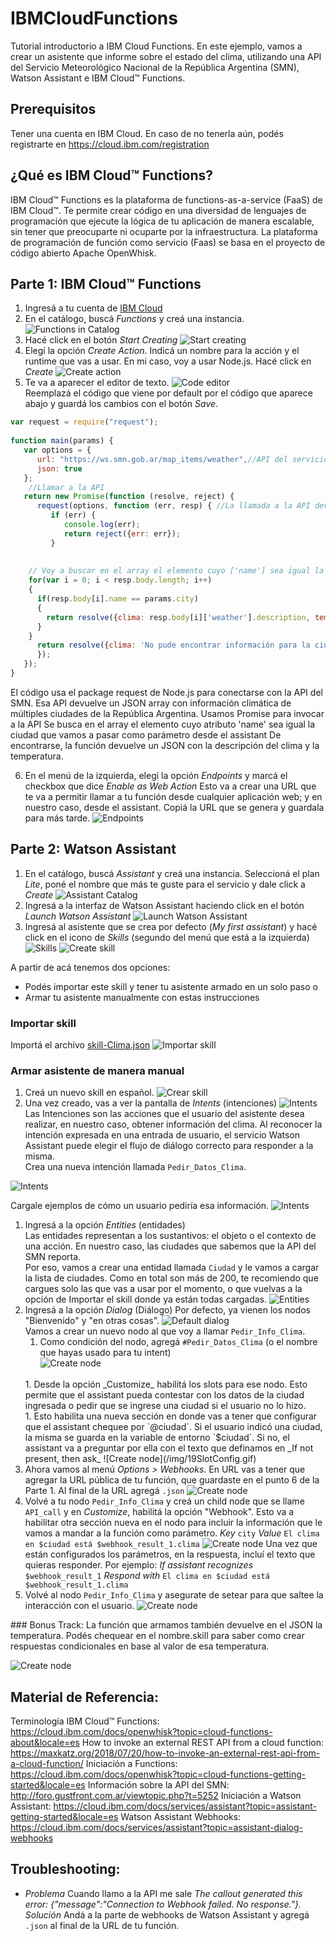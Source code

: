 # IBMCloudFunctions
Tutorial introductorio a IBM Cloud Functions. En este ejemplo, vamos a crear un asistente que informe sobre el estado del clima, utilizando una API del Servicio Meteorológico Nacional de la República Argentina (SMN), Watson Assistant e IBM Cloud™ Functions.


## Prerequisitos
Tener una cuenta en IBM Cloud. En caso de no tenerla aún, podés registrarte en https://cloud.ibm.com/registration

## ¿Qué es IBM Cloud™ Functions?
IBM Cloud™ Functions es la plataforma de functions-as-a-service (FaaS) de IBM Cloud™. Te permite crear código en una diversidad de lenguajes de programación que ejecute la lógica de tu aplicación de manera escalable, sin tener que preocuparte ni ocuparte por la infraestructura. La plataforma de programación de función como servicio (Faas) se basa en el proyecto de código abierto Apache OpenWhisk.

## Parte 1: IBM Cloud™ Functions
1. Ingresá a tu cuenta de [IBM Cloud](https://cloud.ibm.com/login)
1. En el catálogo, buscá _Functions_ y creá una instancia.
![Functions in Catalog](/img/1FunctionsCatalog.png)
1. Hacé click en el botón _Start Creating_
![Start creating](/img/2FunctionsPage.png)
1. Elegí la opción _Create Action_. Indicá un nombre para la acción y el runtime que vas a usar. En mi caso, voy a usar Node.js. Hacé click en _Create_
![Create action](/img/3CreateAction.gif)
1. Te va a aparecer el editor de texto.
![Code editor](/img/4ActionDefault.png) <br> Reemplazá el código que viene por default por el código que aparece abajo y guardá los cambios con el botón _Save_. <br> 
```node.js
var request = require("request");
 
function main(params) {
   var options = {
      url: "https://ws.smn.gob.ar/map_items/weather",//API del servicio meteorológico nacional
      json: true
   };
    //Llamar a la API 
   return new Promise(function (resolve, reject) {
      request(options, function (err, resp) { //La llamada a la API devuelve un JSON que contiene información de todas las ciudades. 
         if (err) {
            console.log(err);
            return reject({err: err});
         }
    
    
    // Voy a buscar en el array el elemento cuyo ['name'] sea igual la ciudad que venga como parametro (que también es un JSON) del assistant
    for(var i = 0; i < resp.body.length; i++)
    {
      if(resp.body[i].name == params.city)
      {
        return resolve({clima: resp.body[i]['weather'].description, temperatura: resp.body[i]['weather'].temp});
      }
    }
      return resolve({clima: 'No pude encontrar información para la ciudad en cuestión'});
      });
   });
}
``` 
  El código usa el package request de Node.js para conectarse con la API del SMN. Esa API devuelve un JSON array con información climática de múltiples ciudades de la República Argentina.
  Usamos Promise para invocar a la API
  Se busca en el array el elemento cuyo atributo 'name' sea igual la ciudad que vamos a pasar como parámetro desde el assistant
  De encontrarse, la función devuelve un JSON con la descripción del clima y la temperatura.

6. En el menú de la izquierda, elegí la opción _Endpoints_ y marcá el checkbox que dice _Enable as Web Action_ Esto va a crear una URL que te va a permitir llamar a tu función desde cualquier aplicación web; y en nuestro caso, desde el assistant.
Copiá la URL que se genera y guardala para más tarde.
![Endpoints](/img/5Endpoints.gif)

## Parte 2: Watson Assistant
1. En el catálogo, buscá _Assistant_ y creá una instancia. Seleccioná el plan _Lite_, poné el nombre que más te guste para el servicio y dale click a _Create_
![Assistant Catalog](/img/6Assistant.png)
1. Ingresá a la interfaz de Watson Assistant haciendo click en el botón _Launch Watson Assistant_
![Launch Watson Assistant](/img/7AssistantPage.png)
1. Ingresá al asistente que se crea por defecto (_My first assistant_)  y hacé click en el icono de _Skills_  (segundo del menú que está a la izquierda)
![Skills](/img/9MyFirstAssistant.png)
![Create skill](/img/10Skills.png)

A partir de acá tenemos dos opciones:
* Podés importar este skill y tener tu asistente armado en un solo paso 
o 
* Armar tu asistente manualmente con estas instrucciones

### Importar skill
Importá el archivo [skill-Clima.json](/skill-Clima.json)
![Importar skill](/img/11ImportSkill.gif)

### Armar asistente de manera manual
1. Creá un nuevo skill en español.
![Crear skill](/img/12CreateSkill.gif)
1. Una vez creado, vas a ver la pantalla de _Intents_ (intenciones) 
![Intents](/img/13Intents.png)
<br>Las Intenciones son las acciones que el usuario del asistente desea realizar, en nuestro caso, obtener información del clima. Al reconocer la intención expresada en una entrada de usuario, el servicio Watson Assistant puede elegir el flujo de diálogo correcto para responder a la misma.<br>Crea una nueva intención llamada `Pedir_Datos_Clima`.

![Intents](/img/14IntentName.png)

Cargale ejemplos de cómo un usuario pediría esa información.
![Intents](/img/15IntentExamples.gif)
1. Ingresá a la opción _Entities_ (entidades) <br> Las entidades representan a los sustantivos: el objeto o el contexto de una acción. En nuestro caso, las ciudades que sabemos que la API del SMN reporta. <br> Por eso, vamos a crear una entidad llamada `Ciudad` y le vamos a cargar la lista de ciudades. Como en total son más de 200, te recomiendo que cargues solo las que vas a usar por el momento, o que vuelvas a la opción de Importar el skill donde ya están todas cargadas.
![Entities](/img/16Entities.png)
1. Ingresá a la opción _Dialog_ (Diálogo) Por defecto, ya vienen los nodos "Bienvenido" y "en otras cosas".
![Default dialog](/img/17DialogStart.png)
<br>Vamos a crear un nuevo nodo al que voy a llamar `Pedir_Info_Clima`. 
    1. Como condición del nodo, agregá `#Pedir_Datos_Clima` (o el nombre que hayas usado para tu intent)<br>
    ![Create node](/img/18CreateNode.gif) 
    <br>
    1. Desde la opción _Customize_ habilitá los slots para ese nodo. Esto permite que el assistant pueda contestar con los datos de la ciudad ingresada o pedir que se ingrese una ciudad si el usuario no lo hizo.<br>
    1. Esto habilita una nueva sección en donde vas a tener que configurar que el assistant chequee por `@ciudad`. Si el usuario indicó una ciudad, la misma se guarda en la variable de entorno `$ciudad`. Si no, el assistant va a preguntar por ella con el texto que definamos en _If not present, then ask_
    ![Create node](/img/19SlotConfig.gif)
    <br>
1. Ahora vamos al menú _Options > Webhooks_. En URL vas a tener que agregar la URL pública de tu función, que guardaste en el punto 6 de la Parte 1. Al final de la URL agregá `.json`
![Create node](/img/20Webhooks.png)
1. Volvé a tu nodo `Pedir_Info_Clima` y creá un child node que se llame `API_call` y en _Customize_, habilitá la opción "Webhook". Esto va a habilitar otra sección nueva en el nodo para incluir la información que le vamos a mandar a la función como parámetro.
*Key* `city` *Value* `El clima en $ciudad está $webhook_result_1.clima`
![Create node](/img/21Webhookconfig.gif)
Una vez que están configurados los parámetros, en la respuesta, incluí el texto que quieras responder. Por ejemplo:
*If assistant recognizes* `$webhook_result_1` *Respond with* `El clima en $ciudad está $webhook_result_1.clima`
1. Volvé al nodo `Pedir_Info_Clima` y asegurate de setear para que saltee la interacción con el usuario.
![Create node](/img/22JumpNode.png)

### Bonus Track:
La función que armamos también devuelve en el JSON la temperatura. Podés chequear en el nombre.skill para saber como crear respuestas condicionales en base al valor de esa temperatura.

![Create node](/img/TryItOut.gif)

## Material de Referencia:
Terminología IBM Cloud™ Functions: https://cloud.ibm.com/docs/openwhisk?topic=cloud-functions-about&locale=es
How to invoke an external REST API from a cloud function: https://maxkatz.org/2018/07/20/how-to-invoke-an-external-rest-api-from-a-cloud-function/
Iniciación a Functions: https://cloud.ibm.com/docs/openwhisk?topic=cloud-functions-getting-started&locale=es
Información sobre la API del SMN: http://foro.gustfront.com.ar/viewtopic.php?t=5252
Iniciación a Watson Assistant: https://cloud.ibm.com/docs/services/assistant?topic=assistant-getting-started&locale=es
Watson Assistant Webhooks: https://cloud.ibm.com/docs/services/assistant?topic=assistant-dialog-webhooks

## Troubleshooting:
- *Problema* Cuando llamo a la API me sale _The callout generated this error: {"message":"Connection to Webhook failed. No response."}._
*Solución* Andá a la parte de webhooks de Watson Assistant y agregá `.json` al final de la URL de tu función.

